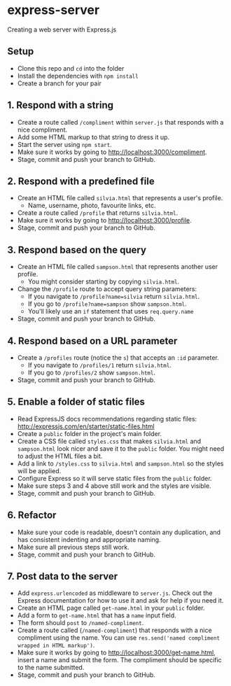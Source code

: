 # express-server

Creating a web server with Express.js


## Setup

* Clone this repo and `cd` into the folder
* Install the dependencies with `npm install`
* Create a branch for your pair


## 1. Respond with a string

* Create a route called `/compliment` within `server.js` that responds with a nice compliment.
* Add some HTML markup to that string to dress it up.
* Start the server using `npm start`.
* Make sure it works by going to [http://localhost:3000/compliment](http://localhost:3000/compliment).
* Stage, commit and push your branch to GitHub.


## 2. Respond with a predefined file

* Create an HTML file called `silvia.html` that represents a user's profile.
  - Name, username, photo, favourite links, etc.
* Create a route called `/profile` that returns `silvia.html`.
* Make sure it works by going to [http://localhost:3000/profile](http://localhost:3000/profile).
* Stage, commit and push your branch to GitHub.


## 3. Respond based on the query

* Create an HTML file called `sampson.html` that represents another user profile.
  - You might consider starting by copying `silvia.html`.
* Change the `/profile` route to accept query string parameters:
  - If you navigate to `/profile?name=silvia` return `silvia.html`.
  - If you go to `/profile?name=sampson` show `sampson.html`.
  - You'll likely use an `if` statement that uses `req.query.name`
* Stage, commit and push your branch to GitHub.


## 4. Respond based on a URL parameter

* Create a `/profiles` route (notice the `s`) that accepts an `:id` parameter.
  - If you navigate to `/profiles/1` return `silvia.html`.
  - If you go to `/profiles/2` show `sampson.html`.
* Stage, commit and push your branch to GitHub.


## 5. Enable a folder of static files

* Read ExpressJS docs recommendations regarding static files: http://expressjs.com/en/starter/static-files.html
* Create a `public` folder in the project's main folder.
* Create a CSS file called `styles.css` that makes `silvia.html` and `sampson.html` look nicer and save it to the `public` folder. You might need to adjust the HTML files a bit.
* Add a link to `/styles.css` to `silvia.html` and `sampson.html` so the styles will be applied.
* Configure Express so it will serve static files from the `public` folder.
* Make sure steps 3 and 4 above still work and the styles are visible.
* Stage, commit and push your branch to GitHub.


## 6. Refactor

* Make sure your code is readable, doesn't contain any duplication, and has consistent indenting and appropriate naming.
* Make sure all previous steps still work.
* Stage, commit and push your branch to GitHub.


## 7. Post data to the server

* Add `express.urlencoded` as middleware to `server.js`. Check out the Express documentation for how to use it and ask for help if you need it.
* Create an HTML page called `get-name.html` in your `public` folder.
* Add a form to `get-name.html` that has a `name` input field.
* The form should `post` to `/named-compliment`.
* Create a route called (`/named-compliment`) that responds with a nice compliment using the name. You can use `res.send('named compliment wrapped in HTML markup')`.
* Make sure it works by going to [http://localhost:3000/get-name.html](http://localhost:3000/get-name.html), insert a name and submit the form. The compliment should be specific to the name submitted.
* Stage, commit and push your branch to GitHub.
